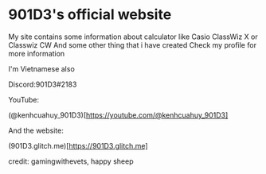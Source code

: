 # 901D3's official website

My site contains some information about calculator like Casio ClassWiz X or Classwiz CW
And some other thing that i have created
Check my profile for more information

I'm Vietnamese also

Discord:901D3#2183

YouTube:

(@kenhcuahuy_901D3)[https://youtube.com/@kenhcuahuy_901D3]

And the website:

(901D3.glitch.me)[https://901D3.glitch.me]

credit:
gamingwithevets,
happy sheep




